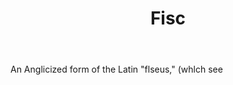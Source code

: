 ---
title: Fisc
letter: F
permalink: "/definitions/bld-fisc.html"
body: An Anglicized form of the Latin "flseus," (whlch see
published_at: '2018-07-07'
source: Black's Law Dictionary 2nd Ed (1910)
layout: post
---
